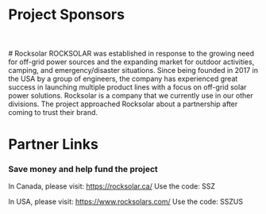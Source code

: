 # Project Sponsors
<br>
<br>
# Rocksolar
ROCKSOLAR was established in response to the growing need for off-grid power sources and the expanding market for outdoor activities, camping, and emergency/disaster situations. Since being founded in 2017 in the USA by a group of engineers, the company has experienced great success in launching multiple product lines with a focus on off-grid solar power solutions. Rocksolar is a company that we currently use in our other divisions. The project approached Rocksolar about a partnership after coming to trust their brand.

# Partner Links 
### Save money and help fund the project

In Canada, please visit:
https://rocksolar.ca/
Use the code: SSZ

In USA, please visit:
https://www.rocksolars.com/
Use the code: SSZUS
